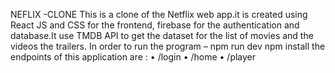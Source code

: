 NEFLIX -CLONE
This is a clone of the Netflix web app.it is created using  React JS  and CSS for the frontend, firebase for the authentication and database.It use TMDB  API to get the dataset for the list of movies and the videos the trailers.
In order to run the program – npm run dev
                              npm install
the endpoints of this application are  : 
•	/login
•	/home
•	/player
